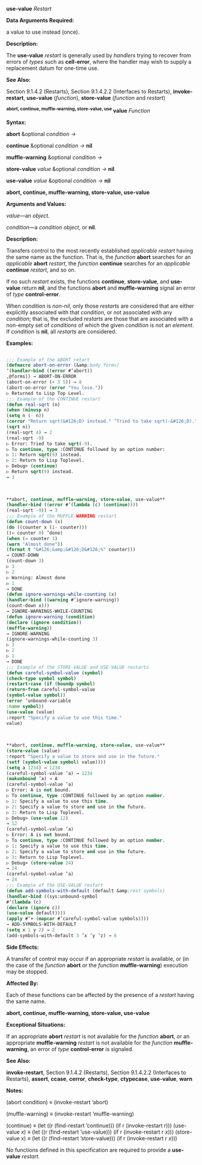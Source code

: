 **use-value** *Restart* 



**Data Arguments Required:** 



a value to use instead (once). 



**Description:** 



The **use-value** *restart* is generally used by *handlers* trying to recover from errors of *types* such as **cell-error**, where the handler may wish to supply a replacement datum for one-time use. 



**See Also:** 



Section 9.1.4.2 (Restarts), Section 9.1.4.2.2 (Interfaces to Restarts), **invoke-restart**, **use-value** (*function*), **store-value** (*function* and *restart*) 



**<sup>abort, continue, muffle-warning, store-value, use</sup> value** <i>Function</i> 



**Syntax:** 



**abort** &amp;optional *condition →* 



**continue** &amp;optional *condition →* **nil** 



**muffle-warning** &amp;optional *condition →* 



**store-value** *value* &amp;optional *condition →* **nil** 



**use-value** *value* &amp;optional *condition →* **nil** 







 



 



**abort, continue, muffle-warning, store-value, use-value** 



**Arguments and Values:** 



*value*—an *object*. 



*condition*—a *condition object*, or **nil**. 



**Description:** 



Transfers control to the most recently established *applicable restart* having the same name as the function. That is, the *function* **abort** searches for an *applicable* **abort** *restart*, the *function* **continue** searches for an *applicable* **continue** *restart*, and so on. 



If no such *restart* exists, the functions **continue**, **store-value**, and **use-value** return **nil**, and the functions **abort** and **muffle-warning** signal an error of *type* **control-error**. 



When *condition* is *non-nil*, only those *restarts* are considered that are either explicitly associated with that *condition*, or not associated with any *condition*; that is, the excluded *restarts* are those that are associated with a non-empty set of *conditions* of which the given *condition* is not an *element*. If *condition* is **nil**, all *restarts* are considered. 



**Examples:**
```lisp
 
;;; Example of the ABORT retart 
(defmacro abort-on-error (&amp;body forms) 
‘(handler-bind ((error #’abort)) 
,@forms)) → ABORT-ON-ERROR 
(abort-on-error (+ 3 5)) → 8 
(abort-on-error (error "You lose.")) 
▷ Returned to Lisp Top Level. 
;;; Example of the CONTINUE restart 
(defun real-sqrt (n) 
(when (minusp n) 
(setq n (- n)) 
(cerror "Return sqrt(&#126;D) instead." "Tried to take sqrt(-&#126;D)." n)) 
(sqrt n)) 
(real-sqrt 4) → 2 
(real-sqrt -9) 
▷ Error: Tried to take sqrt(-9). 
▷ To continue, type :CONTINUE followed by an option number: 
▷ 1: Return sqrt(9) instead. 
▷ 2: Return to Lisp Toplevel. 
▷ Debug> (continue) 
▷ Return sqrt(9) instead. 
→ 3 

 
 
**abort, continue, muffle-warning, store-value, use-value** 
(handler-bind ((error #’(lambda (c) (continue)))) 
(real-sqrt -9)) → 3 
;;; Example of the MUFFLE-WARNING restart 
(defun count-down (x) 
(do ((counter x (1- counter))) 
((= counter 0) ’done) 
(when (= counter 1) 
(warn "Almost done")) 
(format t "&#126;&amp;&#126;D&#126;%" counter))) 
→ COUNT-DOWN 
(count-down 3) 
▷ 3 
▷ 2 
▷ Warning: Almost done 
▷ 1 
→ DONE 
(defun ignore-warnings-while-counting (x) 
(handler-bind ((warning #’ignore-warning)) 
(count-down x))) 
→ IGNORE-WARNINGS-WHILE-COUNTING 
(defun ignore-warning (condition) 
(declare (ignore condition)) 
(muffle-warning)) 
→ IGNORE-WARNING 
(ignore-warnings-while-counting 3) 
▷ 3 
▷ 2 
▷ 1 
→ DONE 
;;; Example of the STORE-VALUE and USE-VALUE restarts 
(defun careful-symbol-value (symbol) 
(check-type symbol symbol) 
(restart-case (if (boundp symbol) 
(return-from careful-symbol-value 
(symbol-value symbol)) 
(error ’unbound-variable 
:name symbol)) 
(use-value (value) 
:report "Specify a value to use this time." 
value) 

 
 
**abort, continue, muffle-warning, store-value, use-value** 
(store-value (value) 
:report "Specify a value to store and use in the future." 
(setf (symbol-value symbol) value)))) 
(setq a 1234) → 1234 
(careful-symbol-value ’a) → 1234 
(makunbound ’a) → A 
(careful-symbol-value ’a) 
▷ Error: A is not bound. 
▷ To continue, type :CONTINUE followed by an option number. 
▷ 1: Specify a value to use this time. 
▷ 2: Specify a value to store and use in the future. 
▷ 3: Return to Lisp Toplevel. 
▷ Debug> (use-value 12) 
→ 12 
(careful-symbol-value ’a) 
▷ Error: A is not bound. 
▷ To continue, type :CONTINUE followed by an option number. 
▷ 1: Specify a value to use this time. 
▷ 2: Specify a value to store and use in the future. 
▷ 3: Return to Lisp Toplevel. 
▷ Debug> (store-value 24) 
→ 24 
(careful-symbol-value ’a) 
→ 24 
;;; Example of the USE-VALUE restart 
(defun add-symbols-with-default (default &amp;rest symbols) 
(handler-bind ((sys:unbound-symbol 
#’(lambda (c) 
(declare (ignore c)) 
(use-value default)))) 
(apply #’+ (mapcar #’careful-symbol-value symbols)))) 
→ ADD-SYMBOLS-WITH-DEFAULT 
(setq x 1 y 2) → 2 
(add-symbols-with-default 3 ’x ’y ’z) → 6 

```
**Side Effects:** 



A transfer of control may occur if an appropriate *restart* is available, or (in the case of the *function* **abort** or the *function* **muffle-warning**) execution may be stopped. 



**Affected By:** 



Each of these functions can be affected by the presence of a *restart* having the same name. 



 



 



**abort, continue, muffle-warning, store-value, use-value** 



**Exceptional Situations:** 



If an appropriate **abort** *restart* is not available for the *function* **abort**, or an appropriate **muffle-warning** *restart* is not available for the *function* **muffle-warning**, an error of *type* **control-error** is signaled. 



**See Also:** 



**invoke-restart**, Section 9.1.4.2 (Restarts), Section 9.1.4.2.2 (Interfaces to Restarts), **assert**, **ccase**, **cerror**, **check-type**, **ctypecase**, **use-value**, **warn** 



**Notes:** 



(abort condition) *≡* (invoke-restart ’abort) 



(muffle-warning) *≡* (invoke-restart ’muffle-warning) 



(continue) *≡* (let ((r (find-restart ’continue))) (if r (invoke-restart r))) (use-value *x*) *≡* (let ((r (find-restart ’use-value))) (if r (invoke-restart r *x*))) (store-value x) *≡* (let ((r (find-restart ’store-value))) (if r (invoke-restart r *x*))) 



No functions defined in this specification are required to provide a **use-value** *restart*. 

